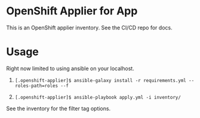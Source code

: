 

# OpenShift Applier for App

This is an OpenShift applier inventory. See the CI/CD repo for docs.

# Usage

Right now limited to using ansible on your localhost.

1. `[.openshift-applier]$ ansible-galaxy install -r requirements.yml --roles-path=roles --f`

3. `[.openshift-applier]$ ansible-playbook apply.yml -i inventory/`

See the inventory for the filter tag options.